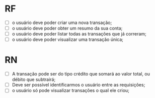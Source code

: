 # RF

- [ ] o usuário deve poder criar uma nova transação;
- [ ] o usuário deve poder obter um resumo da sua conta;
- [ ] o usuário deve poder listar todas as transações que já correram;
- [ ] o usuário deve poder visualizar uma transação única;

# RN

- [ ] A transação pode ser do tipo crédito que somará ao valor total, ou débito que subtrairá;
- [ ] Deve ser possível identificarmos o usuário entre as requisições;
- [ ] o usuário só pode visualizar transações o qual ele criou;
